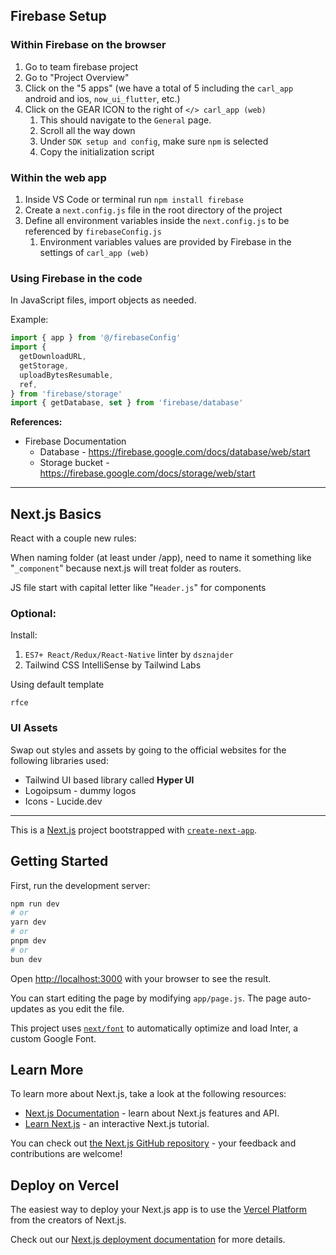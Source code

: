 ## Firebase Setup

### Within Firebase on the browser

1. Go to team firebase project
2. Go to "Project Overview"
3. Click on the "5 apps" (we have a total of 5 including the `carl_app` android
   and ios, `now_ui_flutter`, etc.)
4. Click on the GEAR ICON to the right of `</> carl_app (web)`
   1. This should navigate to the `General` page.
   2. Scroll all the way down
   3. Under `SDK setup and config`, make sure `npm` is selected
   4. Copy the initialization script

### Within the web app

1. Inside VS Code or terminal run `npm install firebase`
2. Create a `next.config.js` file in the root directory of the project
3. Define all environment variables inside the `next.config.js` to be referenced by `firebaseConfig.js`
   1. Environment variables values are provided by Firebase in the settings of `carl_app (web)`

### Using Firebase in the code
In JavaScript files, import objects as needed.

Example:

```js
import { app } from '@/firebaseConfig'
import {
  getDownloadURL,
  getStorage,
  uploadBytesResumable,
  ref,
} from 'firebase/storage'
import { getDatabase, set } from 'firebase/database'
```

**References:**

- Firebase Documentation
  - Database - https://firebase.google.com/docs/database/web/start
  - Storage bucket - https://firebase.google.com/docs/storage/web/start

---
## Next.js Basics

React with a couple new rules:

When naming folder (at least under /app), need to name it something like
"`_component`" because next.js will treat folder as routers.

JS file start with capital letter like "`Header.js`" for components

### Optional:

Install:

1. `ES7+ React/Redux/React-Native` linter by `dsznajder`
2. Tailwind CSS IntelliSense by Tailwind Labs

Using default template

```
rfce
```

### UI Assets

Swap out styles and assets by going to the official websites for the following
libraries used:

- Tailwind UI based library called **Hyper UI**
- Logoipsum - dummy logos
- Icons - Lucide.dev

---

This is a [Next.js](https://nextjs.org/) project bootstrapped with
[`create-next-app`](https://github.com/vercel/next.js/tree/canary/packages/create-next-app).

## Getting Started

First, run the development server:

```bash
npm run dev
# or
yarn dev
# or
pnpm dev
# or
bun dev
```

Open [http://localhost:3000](http://localhost:3000) with your browser to see the
result.

You can start editing the page by modifying `app/page.js`. The page auto-updates
as you edit the file.

This project uses
[`next/font`](https://nextjs.org/docs/basic-features/font-optimization) to
automatically optimize and load Inter, a custom Google Font.

## Learn More

To learn more about Next.js, take a look at the following resources:

- [Next.js Documentation](https://nextjs.org/docs) - learn about Next.js
  features and API.
- [Learn Next.js](https://nextjs.org/learn) - an interactive Next.js tutorial.

You can check out
[the Next.js GitHub repository](https://github.com/vercel/next.js/) - your
feedback and contributions are welcome!

## Deploy on Vercel

The easiest way to deploy your Next.js app is to use the
[Vercel Platform](https://vercel.com/new?utm_medium=default-template&filter=next.js&utm_source=create-next-app&utm_campaign=create-next-app-readme)
from the creators of Next.js.

Check out our
[Next.js deployment documentation](https://nextjs.org/docs/deployment) for more
details.
